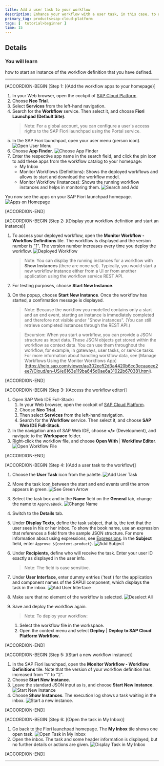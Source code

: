 ```yaml
---
title: Add a user task to your workflow
description: Enhance your workflow with a user task, in this case, to add an approval.
primary_tag: products>sap-cloud-platform
tags: [  tutorial>beginner ]
time: 15
---
```


## Details
### You will learn  
how to start an instance of the workflow definition that you have defined.

---
[ACCORDION-BEGIN [Step 1: ](Add the workflow apps to your homepage)]
1. In your Web browser, open the cockpit of [SAP Cloud Platform](https://account.hanatrial.ondemand.com/cockpit).
2. Choose **Neo Trial**.
3. Select **Services** from the left-hand navigation.
4. Search for the **Workflow** service. Then select it, and choose **Fiori Launchpad (Default Site)**.
    > Note: For a global account, you can configure a user's access rights to the SAP Fiori launchpad using the Portal service.
5. In the SAP Fiori launchpad, open your user menu (person icon).
![Open User Menu](open-user-menu.png)
6. Choose **App Finder**.
![Choose App Finder](choose-app-finder.png)
7. Enter the respective app name in the search field, and click the pin icon to add these apps from the workflow catalog to your homepage:
      - My Inbox
      - Monitor Workflows (Definitions): Shows the deployed workflows and allows to start and download the workflow model.
      - Monitor Workflow (Instances): Shows the running workflow instances and helps in monitoring them.
![Search and Add](search-and-add.png)

You now see the apps on your SAP Fiori launchpad homepage.
![Apps on Homepage](apps-homepage.png)

[ACCORDION-END]

[ACCORDION-BEGIN [Step 2: ](Display your workflow definition and start an instance)]
1. To access your deployed workflow, open the **Monitor Workflow - Workflow Definitions** tile.
  The workflow is displayed and the version number is "1". The version number increases every time you deploy the workflow.
![Deployed Workflow](deployed-workflow.png)

    > Note:
    You can display the running instances for a workflow with **Show Instances** (there are none yet).
    Typically, you would start a new workflow instance either from a UI or from another application using the workflow service REST API.

2. For testing purposes, choose **Start New Instance**.
3. On the popup, choose **Start New Instance**.
   Once the workflow has started, a confirmation message is displayed.

    >Note: Because the workflow you modelled contains only a start and an end event, starting an instance is immediately completed and therefore not visible under "Show instances". (You can still retrieve completed instances through the REST API.)

    >Excursion: When you start a workflow, you can provide a JSON structure as input data. These JSON objects get stored within the workflow as context data. You can use them throughout the workflow, for example, in gateways, user tasks, or service tasks. For more information about handling workflow data, see [Manage Workflows Using the Monitor Workflows App] (https://help.sap.com/viewer/aa302ee52d3a4420b6cc3ecaaeee2ee7/Cloud/en-US/e6163e119ba645d0ae6a31022b670381.html).

[ACCORDION-END]

[ACCORDION-BEGIN [Step 3: ](Access the workflow editor)]
1. Open SAP Web IDE Full-Stack:
    1. In your Web browser, open the cockpit of [SAP Cloud Platform](https://account.hanatrial.ondemand.com/cockpit).
    2. Choose **Neo Trial**.
    3. Then select **Services** from the left-hand navigation.
    4. Search for the **Workflow** service. Then select it, and choose **SAP Web IDE Full-Stack**.
2. In the navigation area of SAP Web IDE, choose **</>** (Development), and navigate to the **Workspace** folder.
3. Right-click the workflow file, and choose **Open With** | **Workflow Editor**.
![Open Workflow File](open-wf-file.png)

[ACCORDION-END]

[ACCORDION-BEGIN [Step 4: ](Add a user task to the workflow)]
1. Choose the **User Task** icon from the palette.
![Add User Task](add-user-task-prep.png)
2. Move the task icon between the start and end events until the arrow appears in green.
![See Green Arrow](green-arrow.png)
3. Select the task box and in the **Name** field on the **General** tab, change the name to `ApproveBook`.
![Change Name](change-name.png)
4. Switch to the **Details** tab.
5. Under **Display Texts**, define the task subject, that is, the text that the user sees in his or her inbox.
   To show the book name, use an expression that references a field from the sample JSON structure. For more information about using expressions, see [Expressions](https://help.sap.com/viewer/f85276c5069a429fa37d1cd352785c25/Cloud/en-US/9f91b1c0fac3414d9cba1015dea381f1.html).
   In the **Subject** field, enter `Approve ${context.product}`.
![Add Subject](add-subject.png)
6. Under **Recipients**, define who will receive the task. Enter your user ID exactly as displayed in the user info.
    > Note: The field is case sensitive.

7. Under **User Interface**, enter dummy entries ('test') for the application and component names of the SAPUI component, which displays the task in the inbox.
![Add User Interface](add-user-interface.png)
8. Make sure that no element of the workflow is selected.
![Deselect All](deselect-elements.png)
9. Save and deploy the workflow again.
    > Note: To deploy your workflow:
    1. Select the workflow file in the workspace.
    2. Open the context menu and select **Deploy** | **Deploy to SAP Cloud Platform Workflow**.

[ACCORDION-END]

[ACCORDION-BEGIN [Step 5: ](Start a new workflow instance)]
1. In the SAP Fiori launchpad, open the **Monitor Workflow - Workflow Definitions** tile.
   Note that the version of your workflow definition has increased from "1" to "2".
2. Choose **Start New Instance**.
3. Leave the standard JSON input as is, and choose **Start New Instance**.
![Start New Instance](start-new-instance.png)
4. Choose **Show Instances**.
   The execution log shows a task waiting in the inbox.
![Start a new instance.](start-second-instance.png)

[ACCORDION-END]

[ACCORDION-BEGIN [Step 6: ](Open the task in My Inbox)]
1. Go back to the Fiori launchpad homepage. The **My Inbox** tile shows one open task.
   ![Open Task in My Inbox](open-task.png)
2. Open the inbox. The task and some header information is displayed, but no further details or actions are given.
![Display Task in My Inbox](task-in-inbox.png)

[ACCORDION-END]

---
